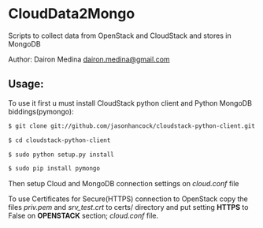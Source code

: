 CloudData2Mongo
===============

Scripts to collect data from OpenStack and CloudStack and stores in MongoDB

Author: Dairon Medina <dairon.medina@gmail.com>

Usage:
----------
To use it first u must install CloudStack python client and Python MongoDB biddings(pymongo):


```bash
$ git clone git://github.com/jasonhancock/cloudstack-python-client.git

$ cd cloudstack-python-client

$ sudo python setup.py install

$ sudo pip install pymongo
```

Then setup Cloud and MongoDB connection settings on *cloud.conf* file

To use Certificates for Secure(HTTPS) connection to OpenStack copy the files *priv.pem* and *srv_test.crt* to certs/ directory and put setting **HTTPS** to False on **OPENSTACK** section; *cloud.conf*  file.